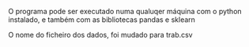 O programa pode ser executado numa qualuqer máquina com o
python instalado, e também com as bibliotecas pandas e sklearn

O nome do ficheiro dos dados, foi mudado para trab.csv

